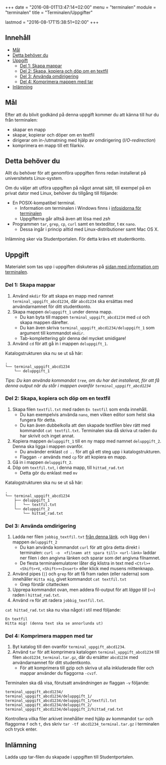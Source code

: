 +++
date = "2016-08-01T13:47:14+02:00"
menu = "terminalen"
module = "terminalen"
title = "Terminalen/Uppgifter"

lastmod = "2016-08-17T15:38:51+02:00"
+++

## Innehåll


+ [Mål](#mål)
+ [Detta behöver du](#detta-behöver-du)
+ [Uppgift](#uppgift)
	+ [Del 1: Skapa mappar](#del-1-skapa-mappar)
	+ [Del 2: Skapa, kopiera och döp om en textfil](#del-2-skapa-kopiera-och-döp-om-en-textfil)
	+ [Del 3: Använda omdirigering](#del-3-använda-omdirigering)
	+ [Del 4: Komprimera mappen med tar](#del-4-komprimera-mappen-med-tar)
+ [Inlämning](#inlämning)

## Mål

Efter att du blivit godkänd på denna uppgift kommer du att känna till hur du från terminalen:

+ skapar en mapp
+ skapar, kopierar och döper om en textfil
+ dirigerar om in-/utmatning med hjälp av omdirigering (*I/O-redirection*)
+ komprimera en mapp till ett filarkiv.


## Detta behöver du

Allt du behöver för att genomföra uppgiften finns redan installerat på
universitetets Linux-system. 

Om du väljer att utföra uppgiften på något annat sätt, till exempel på en privat
dator med Linux, behöver du tillgång till följande:

+ En POSIX-kompatibel terminal.
    + Information om terminalen i Windows finns i [infosidorna för terminalen](../#öppna-en-terminalemulator)
    + Uppgifterna går alltså även att lösa med *zsh*
+ Programmen `tar`, `grep`, `cp`, `curl` samt en texteditor, t ex
    `nano`. 
    + Dessa ingår i princip alltid med Linux-distributioner samt Mac OS X.

Inlämning sker via Studentportalen. För detta krävs ett studentkonto.


## Uppgift

Materialet som tas upp i uppgiften diskuteras på [sidan med information om terminalen](../).

### Del 1: Skapa mappar

1. Använd `mkdir` för att skapa en mapp med namnet `terminal_uppgift_abcd1234`,
   där `abcd1234` ska ersättas med användarnamnet för ditt studentkonto.
2. Skapa mappen `deluppgift_1` under denna mapp.
    + Du kan byta till mappen `terminal_uppgift_abcd1234` med `cd` och skapa
        mappen därefter.
    + Du kan även skriva `terminal_uppgift_abcd1234/deluppgift_1` som argument
      till kommandot `mkdir`.
    + Tab-komplettering gör denna del mycket smidigare!
3. Använd `cd` för att gå in i mappen `deluppgift_1`.

Katalogstrukturen ska nu se ut så här:

``` shell
.
└── terminal_uppgift_abcd1234
    └── deluppgift_1
```

*Tips: Du kan använda kommandot `tree`, om du har det installerat, för att få
denna output när du står i mappen ovanför `terminal_uppgift_abcd1234`*


### Del 2: Skapa, kopiera och döp om en textfil

1. Skapa filen `textfil.txt` med raden `En textfil` som enda innehåll.
    + Du kan exempelvis använda `nano`, men vilken editor som helst ska fungera
        för detta.
    + Du kan även dubbelkolla att den skapade textfilen blev rätt med kommandot
        `cat textfil.txt`. Terminalen ska då skriva ut raden du har skrivit
        och inget annat.
2. Kopiera mappen `deluppgift_1` till en ny mapp med namnet `deluppgift_2`.
    Denna ska ligga i mappen ovanför.
    + Du använder enklast `cd ..` för att gå ett steg upp i katalogstrukturen.
    + Flaggan `-r` används med `cp` för att kopiera en mapp.
3. Gå in i mappen `deluppgift_2`.
4. Döp om `textfil.txt`, i denna mapp, till `hittad_rad.txt`
    + Detta gör du enklast med `mv`

Katalogstrukturen ska nu se ut så här:

``` shell
.
└── terminal_uppgift_abcd1234
    ├── deluppgift_1
    │   └── textfil.txt
    └── deluppgift_2
        └── hittad_rad.txt
```


### Del 3: Använda omdirigering

1. Ladda ner filen `jobbig_textfil.txt` [från denna länk](../jobbig_textfil.txt). och lägg den i mappen
   `deluppgift_2`
    + Du kan använda kommandot `curl` för att göra detta
        direkt i terminalen: `curl -o  <filnamn att spara till> <url-länk>` laddar ner filen i den angivna länken och sparar som det angivna filnamnet.
    + De flesta terminalemulatorer låter dig klistra in text med
        `<Ctrl>+<Shift>+V`, `<Shift>+<Insert>` eller klick med musens
        mittenknapp.
2. Använd pipes (`|`) och `grep` för att få fram raden (eller raderna) som innehåller `Hitta mig`, givet kommandot `cat textfil.txt`
    + Grep förstår citattecken
3. Upprepa kommandot ovan, men addera fil-output för att *lägga till* (`>>`) raden i `hittad_rad.txt`.
4. Använd `rm` för att radera `jobbig_textfil.txt`.


`cat hittad_rad.txt` ska nu visa något i stil med följande:

``` shell
En textfil
Hitta mig! (denna text ska se annorlunda ut)
```


### Del 4: Komprimera mappen med tar

1. Byt katalog till den ovanför `terminal_uppgift_abcd1234`.
2. Använd `tar` för att komprimera katalogen `terminal_uppgift_abcd1234` till filen
   `abcd1234_terminal.tar.gz`, där du ersätter `abcd1234` med användarnamnet för ditt studentkonto.
    + För att komprimera till gzip och skriva ut alla inkluderade filer och mappar använder du flaggorna `-cvzf`.

Terminalen ska då visa, förutsatt användningen av flaggan `-v` följande:

``` shell
terminal_uppgift_abcd1234/
terminal_uppgift_abcd1234/deluppgift_1/
terminal_uppgift_abcd1234/deluppgift_1/textfil.txt
terminal_uppgift_abcd1234/deluppgift_2/
terminal_uppgift_abcd1234/deluppgift_2/hittad_rad.txt
```

Kontrollera vilka filer arkivet innehåller med hjälp av kommandot `tar` och
flaggorna `f` och `t`, dvs skriv `tar -tf abcd1234_terminal.tar.gz` i terminalen
och tryck enter. 

## Inlämning

Ladda upp tar-filen du skapade i uppgiften till Studentportalen.
